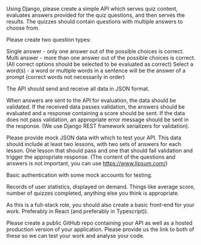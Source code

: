 Using Django, please create a simple API which serves quiz content, evaluates answers provided for the quiz questions, and then serves the results.
The quizzes should contain questions with multiple answers to choose from.

Please create two question types:

Single answer - only one answer out of the possible choices is correct.
Multi answer - more than one answer out of the possible choices is correct. (All correct options should be selected to be evaluated as correct)
Select a word(s) - a word or multiple words in a sentence will be the answer of a prompt (correct words not necessarily in order)

The API should send and receive all data in JSON format.

When answers are sent to the API for evaluation, the data should be validated. If the received data passes validation, the answers should be evaluated and a response containing a score should be sent. If the data does not pass validation, an appropriate error message should be sent in the response. (We use Django REST framework serializers for validation).

Please provide mock JSON data with which to test your API. This data should include at least two lessons, with two sets of answers for each lesson. One lesson that should pass and one that should fail validation and trigger the appropriate response. (The content of the questions and answers is not important, you can use https://www.lipsum.com/)

Basic authentication with some mock accounts for testing.

Records of user statistics, displayed on demand. Things like average score, number of quizzes completed, anything else you think is appropriate.

As this is a full-stack role, you should also create a basic front-end for your work. Preferably in React (and preferably in Typescript)).

Please create a public GitHub repo containing your API as well as a hosted production version of your application.
Please provide us the link to both of these so we can test your work and analyse your code.